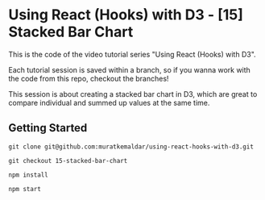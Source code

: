 # Using React (Hooks) with D3 - [15] Stacked Bar Chart

This is the code of the video tutorial series "Using React (Hooks) with D3".

Each tutorial session is saved within a branch,
so if you wanna work with the code from this repo, checkout the branches!

This session is about creating a stacked bar chart in D3, which are great to compare individual and summed up values at the same time.

## Getting Started

`git clone git@github.com:muratkemaldar/using-react-hooks-with-d3.git`

`git checkout 15-stacked-bar-chart`

`npm install`

`npm start`
